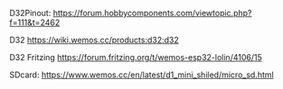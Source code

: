 D32Pinout:
https://forum.hobbycomponents.com/viewtopic.php?f=111&t=2462

D32
https://wiki.wemos.cc/products:d32:d32

D32 Fritzing
https://forum.fritzing.org/t/wemos-esp32-lolin/4106/15


SDcard:
https://www.wemos.cc/en/latest/d1_mini_shiled/micro_sd.html